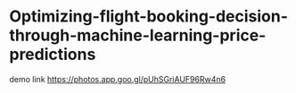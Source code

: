 # Optimizing-flight-booking-decision-through-machine-learning-price-predictions
demo link https://photos.app.goo.gl/pUhSGriAUF96Rw4n6
